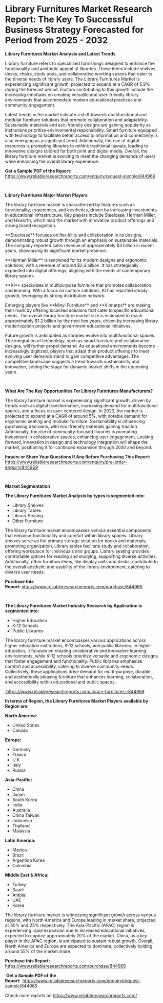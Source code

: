 <p><h1>Library Furnitures Market Research Report: The Key To Successful Business Strategy Forecasted for Period from 2025 - 2032</h1></p><p><strong>Library Furnitures Market Analysis and Latest Trends</strong></p>
<p><p>Library furniture refers to specialized furnishings designed to enhance the functionality and aesthetic appeal of libraries. These items include shelves, desks, chairs, study pods, and collaborative working spaces that cater to the diverse needs of library users. The Library Furnitures Market is experiencing significant growth, projected to expand at a CAGR of 5.9% during the forecast period. Factors contributing to this growth include the increasing emphasis on creating versatile and user-friendly library environments that accommodate modern educational practices and community engagement.</p><p>Latest trends in the market indicate a shift towards multifunctional and modular furniture solutions that promote collaboration and adaptability. Sustainable materials and eco-friendly designs are gaining popularity as institutions prioritize environmental responsibility. Smart furniture equipped with technology to facilitate better access to information and connectivity is also emerging as a significant trend. Additionally, the rise of digital resources is prompting libraries to rethink traditional layouts, leading to innovative designs tailored for both print and digital media. Overall, the library furniture market is evolving to meet the changing demands of users while enhancing the overall library experience.</p></p>
<p><strong>Get a Sample PDF of the Report:&nbsp;</strong> <a href="https://www.reliableresearchreports.com/enquiry/request-sample/844969?utm_campaign=2104&utm_medium=2&utm_source=Github&utm_content=ia&utm_term=15022025&utm_id=library-furnitures">https://www.reliableresearchreports.com/enquiry/request-sample/844969</a></p>
<p>&nbsp;</p>
<p><strong>Library Furnitures Major Market Players</strong></p>
<p><p>The library furniture market is characterized by features such as functionality, ergonomics, and aesthetics, driven by increasing investments in educational infrastructure. Key players include Steelcase, Herman Miller, and Haworth, which lead the market with innovative product offerings and strong brand recognition.</p><p>**Steelcase** focuses on flexibility and collaboration in its designs, demonstrating robust growth through an emphasis on sustainable materials. The company reported sales revenue of approximately $3 billion in recent years, showcasing its significant market presence.</p><p>**Herman Miller** is renowned for its modern designs and ergonomic solutions, with a revenue of around $2.6 billion. It has strategically expanded into digital offerings, aligning with the needs of contemporary library spaces.</p><p>**KI** specializes in multipurpose furniture that promotes collaboration and learning. With a focus on custom solutions, KI has reported steady growth, leveraging its strong distribution network. </p><p>Emerging players like **Minyi Furniture** and **Kinnarps** are making their mark by offering localized solutions that cater to specific educational needs. The overall library furniture market size is estimated to reach approximately $1.2 billion by the next few years, driven by increasing library modernization projects and government educational initiatives.</p><p>Future growth is anticipated as libraries evolve into multifunctional spaces. The integration of technology, such as smart furniture and collaborative designs, will further propel demand. As educational environments become increasingly digitized, players that adapt their product offerings to meet evolving user demands stand to gain competitive advantages. The competitive landscape suggests a trend towards sustainability and innovation, setting the stage for dynamic market shifts in the upcoming years.</p></p>
<p>&nbsp;</p>
<p><strong>What Are The Key Opportunities For Library Furnitures Manufacturers?</strong></p>
<p><p>The library furniture market is experiencing significant growth, driven by trends such as digital transformation, increasing demand for multifunctional spaces, and a focus on user-centered design. In 2023, the market is projected to expand at a CAGR of around 5%, with notable demand for ergonomic seating and modular furniture. Sustainability is influencing purchasing decisions, with eco-friendly materials gaining traction. Additionally, the rise of community-focused libraries is prompting investment in collaborative spaces, enhancing user engagement. Looking forward, innovation in design and technology integration will shape the market, positioning it for continued expansion through 2030 and beyond.</p></p>
<p><strong>Inquire or Share Your Questions If Any Before Purchasing This Report:</strong> <a href="https://www.reliableresearchreports.com/enquiry/pre-order-enquiry/844969?utm_campaign=2104&utm_medium=2&utm_source=Github&utm_content=ia&utm_term=15022025&utm_id=library-furnitures">https://www.reliableresearchreports.com/enquiry/pre-order-enquiry/844969</a></p>
<p>&nbsp;</p>
<p><strong>Market Segmentation</strong></p>
<p><strong>The Library Furnitures Market Analysis by types is segmented into:</strong></p>
<p><ul><li>Library Shelves</li><li>Library Tables</li><li>Library Seating</li><li>Other Furniture</li></ul></p>
<p><p>The library furniture market encompasses various essential components that enhance functionality and comfort within library spaces. Library shelves serve as the primary storage solution for books and materials, promoting organization. Library tables facilitate study and collaboration, offering workspace for individuals and groups. Library seating provides comfortable options for reading and studying, supporting diverse activities. Additionally, other furniture items, like display units and desks, contribute to the overall aesthetic and usability of the library environment, catering to diverse user needs.</p></p>
<p><strong>Purchase this Report:&nbsp;</strong><a href="https://www.reliableresearchreports.com/purchase/844969?utm_campaign=2104&utm_medium=2&utm_source=Github&utm_content=ia&utm_term=15022025&utm_id=library-furnitures">https://www.reliableresearchreports.com/purchase/844969</a></p>
<p>&nbsp;</p>
<p><strong>The Library Furnitures Market Industry Research by Application is segmented into:</strong></p>
<p><ul><li>Higher Education</li><li>K-12 Schools</li><li>Public Libraries</li></ul></p>
<p><p>The library furniture market encompasses various applications across higher education institutions, K-12 schools, and public libraries. In higher education, it focuses on creating collaborative and innovative learning environments, while K-12 schools prioritize versatile and ergonomic designs that foster engagement and functionality. Public libraries emphasize comfort and accessibility, catering to diverse community needs. Collectively, these applications drive demand for multi-purpose, durable, and aesthetically pleasing furniture that enhances learning, collaboration, and accessibility within educational and public spaces.</p></p>
<p><a href="https://www.reliableresearchreports.com/library-furnitures-r844969?utm_campaign=2104&utm_medium=2&utm_source=Github&utm_content=ia&utm_term=15022025&utm_id=library-furnitures">&nbsp;https://www.reliableresearchreports.com/library-furnitures-r844969</a></p>
<p><strong>In terms of Region, the Library Furnitures Market Players available by Region are:</strong></p>
<p>
    <p> <strong> North America: </strong>
        <ul>
            <li>United States</li>
            <li>Canada</li>
        </ul>
        </p> 
    <p> <strong> Europe: </strong>
        <ul>
            <li>Germany</li>
            <li>France</li>
            <li>U.K.</li>
            <li>Italy</li>
            <li>Russia</li>
        </ul>
        </p> 
    <p> <strong> Asia-Pacific: </strong>
        <ul>
            <li>China</li>
            <li>Japan</li>
            <li>South Korea</li>
            <li>India</li>
            <li>Australia</li>
            <li>China Taiwan</li>
            <li>Indonesia</li>
            <li>Thailand</li>
            <li>Malaysia</li>
        </ul>
        </p> 
    <p> <strong> Latin America: </strong>
        <ul>
            <li>Mexico</li>
            <li>Brazil</li>
            <li>Argentina Korea</li>
            <li>Colombia</li>
        </ul>
        </p> 
    <p> <strong> Middle East & Africa: </strong>
        <ul>
            <li>Turkey</li>
            <li>Saudi</li>
            <li>Arabia</li>
            <li>UAE</li>
            <li>Korea</li>
        </ul>
    </p>
    </p>
<p><p>The library furniture market is witnessing significant growth across various regions, with North America and Europe leading in market share, projected at 30% and 25% respectively. The Asia-Pacific (APAC) region is experiencing rapid expansion due to increased educational initiatives, expected to capture approximately 20% of the market. China, as a key player in the APAC region, is anticipated to sustain robust growth. Overall, North America and Europe are expected to dominate, collectively holding around 55% of the market share.</p></p>
<p><strong>Purchase this Report: </strong><a href="https://www.reliableresearchreports.com/purchase/844969?utm_campaign=2104&utm_medium=2&utm_source=Github&utm_content=ia&utm_term=15022025&utm_id=library-furnitures">https://www.reliableresearchreports.com/purchase/844969</a></p>
<p>&nbsp;<strong>Get a Sample PDF of the Report:&nbsp;&nbsp;</strong><a href="https://www.reliableresearchreports.com/enquiry/request-sample/844969?utm_campaign=2104&utm_medium=2&utm_source=Github&utm_content=ia&utm_term=15022025&utm_id=library-furnitures">https://www.reliableresearchreports.com/enquiry/request-sample/844969</a></p>
<p><strong></strong></p>
<p>Check more reports on <a href="https://www.reliableresearchreports.com/?utm_campaign=2104&utm_medium=2&utm_source=Github&utm_content=ia&utm_term=15022025&utm_id=library-furnitures">https://www.reliableresearchreports.com/</a></p>
